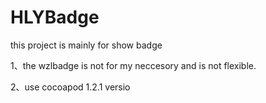 # HLYBadge
this project is mainly for show badge 

1、the wzlbadge is not for my neccesory and is not flexible.

2、use cocoapod 1.2.1 versio

